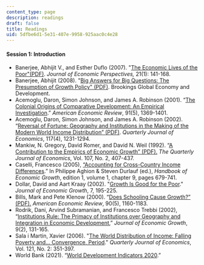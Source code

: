 ```yaml
---
content_type: page
description: readings
draft: false
title: Readings
uid: 5dfbe6d1-5e31-407e-9958-925aac0c4e28
---
```

#### Session 1: Introduction

- Banerjee, Abhijit V., and Esther Duflo (2007). "[The Economic Lives of the Poor"(PDF)](https://pubs.aeaweb.org/doi/pdfplus/10.1257/jep.21.1.141). *Journal of Economic Perspectives,* 21(1): 141-168. 
- Banerjee, Abhijit (2008). "[Big Answers for Big Questions: The Presumption of Growth Policy" (PDF)](https://www.brookings.edu/wp-content/uploads/2012/04/2008_banerjee.pdf). Brookings Global Economy and Development. 
- Acemoglu, Daron, Simon Johnson, and James A. Robinson (2001). “[The Colonial Origins of Comparative Development: An Empirical Investigation](https://www.aeaweb.org/articles?id=10.1257/aer.91.5.1369).” *American Economic Review*, 91(5), 1369-1401.
- Acemoglu, Daron, Simon Johnson, and James A. Robinson (2002). “[Reversal of Fortune: Geography and Institutions in the Making of the Modern World Income Distribution” (PDF)](https://economics.mit.edu/sites/default/files/publications/reversal-of-fortune.pdf). *Quarterly Journal of Economics*, 117(4), 1231-1294. 
- Mankiw, N. Gregory, David Romer, and David N. Weil (1992). “[A Contribution to the Empirics of Economic Growth” (PDF).](https://eml.berkeley.edu/~dromer/papers/MRW_QJE1992.pdf) *The Quarterly Journal of Economics*, Vol. 107, No. 2, 407-437. 
- Caselli, Francesco (2005), [“Accounting for Cross-Country Income Differences](https://www.nber.org/papers/w10828).” In Philippe Aghion & Steven Durlauf (ed.), *Handbook of Economic Growth*, edition 1, volume 1, chapter 9, pages 679-741. 
- Dollar, David and Aart Kraay (2002). "[Growth Is Good for the Poor](https://www.jstor.org/stable/40216063)." *Journal of Economic Growth*, 7, 195-225. 
- Bills, Mark and Pete Klenow (2000). “[Does Schooling Cause Growth?” (PDF).](http://klenow.com/BKHK.pdf) *American Economic Review*, 90(5), 1160-1183. 
- Rodrik, Dani, Arvind Subramanian, and Francesco Trebbi (2002), “[Institutions Rule: The Primacy of Institutions over Geography and Integration in Economic Development](https://www.nber.org/papers/w9305),” *Journal of Economic Growth*, 9(2), 131-165. 
- Sala i Martin, Xavier (2006). "[The World Distribution of Income: Falling Poverty and… Convergence, Period](https://www.jstor.org/stable/25098796)." *Quarterly Journal of Economics*, Vol. 121, No. 2: 351-397. 
- World Bank (2021). “[World Development Indicators 2020](https://datacatalog.worldbank.org/search/dataset/0037712).”